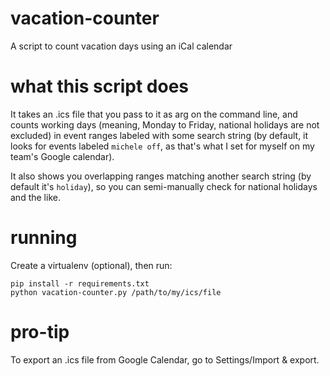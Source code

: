# vacation-counter
A script to count vacation days using an iCal calendar

# what this script does
It takes an .ics file that you pass to it as arg on the command line, and
counts working days (meaning, Monday to Friday, national holidays are not
excluded) in event ranges labeled with some search string (by default, it looks
for events labeled `michele off`, as that's what I set for myself on my team's
Google calendar).

It also shows you overlapping ranges matching another search string (by default
it's `holiday`), so you can semi-manually check for national holidays and the
like.

# running
Create a virtualenv (optional), then run:

    pip install -r requirements.txt
    python vacation-counter.py /path/to/my/ics/file

# pro-tip
To export an .ics file from Google Calendar, go to Settings/Import & export.
